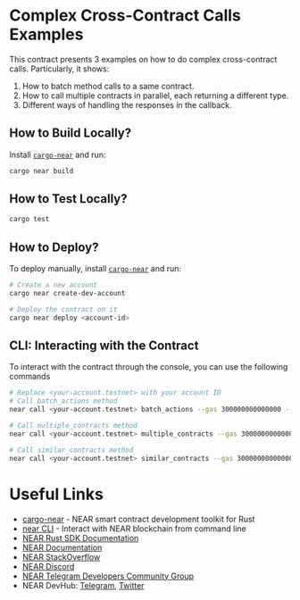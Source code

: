# Complex Cross-Contract Calls Examples

This contract presents 3 examples on how to do complex cross-contract calls. Particularly, it shows:

1. How to batch method calls to a same contract.
2. How to call multiple contracts in parallel, each returning a different type.
3. Different ways of handling the responses in the callback.

## How to Build Locally?

Install [`cargo-near`](https://github.com/near/cargo-near) and run:

```bash
cargo near build
```

## How to Test Locally?

```bash
cargo test
```

## How to Deploy?

To deploy manually, install [`cargo-near`](https://github.com/near/cargo-near) and run:

```bash
# Create a new account
cargo near create-dev-account

# Deploy the contract on it
cargo near deploy <account-id>
```

## CLI: Interacting with the Contract

To interact with the contract through the console, you can use the following commands

```bash
# Replace <your-account.testnet> with your account ID
# Call batch_actions method
near call <your-account.testnet> batch_actions --gas 300000000000000 --accountId <your-account.testnet>

# Call multiple_contracts method
near call <your-account.testnet> multiple_contracts --gas 300000000000000 --accountId <your-account.testnet>

# Call similar_contracts method
near call <your-account.testnet> similar_contracts --gas 300000000000000 --accountId <your-account.testnet>
```

# Useful Links

- [cargo-near](https://github.com/near/cargo-near) - NEAR smart contract development toolkit for Rust
- [near CLI](https://near.cli.rs) - Interact with NEAR blockchain from command line
- [NEAR Rust SDK Documentation](https://docs.near.org/sdk/rust/introduction)
- [NEAR Documentation](https://docs.near.org)
- [NEAR StackOverflow](https://stackoverflow.com/questions/tagged/nearprotocol)
- [NEAR Discord](https://near.chat)
- [NEAR Telegram Developers Community Group](https://t.me/neardev)
- NEAR DevHub: [Telegram](https://t.me/neardevhub), [Twitter](https://twitter.com/neardevhub)